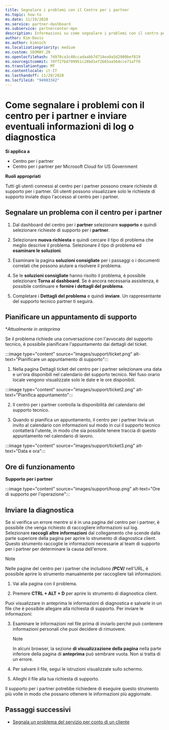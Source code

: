```yaml
---
title: Segnalare i problemi con il Centro per i partner
ms.topic: how-to
ms.date: 11/19/2020
ms.service: partner-dashboard
ms.subservice: partnercenter-mpn
description: Informazioni su come segnalare i problemi con il centro per i partner e su come raccogliere informazioni di diagnostica per il team di supporto partner.
author: Kim-Davis
ms.author: kimnich
ms.localizationpriority: medium
ms.custom: SEOMAY.20
ms.openlocfilehash: 7d978ca3c48ccadaabb7d714ea9a5d2900bef819
ms.sourcegitcommit: 7dff27bd799951c28bd1ef2665aa564cce71aff0
ms.translationtype: MT
ms.contentlocale: it-IT
ms.lasthandoff: 11/20/2020
ms.locfileid: "94983342"
---
```

# <a name="how-to-report-problems-with-partner-center-and-submit-any-log-or-diagnostics-information"></a>Come segnalare i problemi con il centro per i partner e inviare eventuali informazioni di log o diagnostica

**Si applica a**

- Centro per i partner
- Centro per i partner per Microsoft Cloud for US Government

**Ruoli appropriati**

Tutti gli utenti connessi al centro per i partner possono creare richieste di supporto per i partner. Gli utenti possono visualizzare solo le richieste di supporto inviate dopo l'accesso al centro per i partner.

## <a name="report-a-problem-with-the-partner-center"></a>Segnalare un problema con il centro per i partner

1. Dal dashboard del centro per i **partner** selezionare **supporto** e quindi selezionare richieste di supporto per i **partner**.

2. Selezionare **nuova richiesta** e quindi cercare il tipo di problema che meglio descrive il problema. Selezionare il tipo di problema ed **esaminare le soluzioni**.

3. Esaminare la pagina **soluzioni consigliate** per i passaggi o i documenti correlati che possono aiutare a risolvere il problema.

4. Se le **soluzioni consigliate** hanno risolto il problema, è possibile selezionare **Torna al dashboard**. Se è ancora necessaria assistenza, è possibile continuare e **fornire i dettagli del problema**.

5. Completare i **Dettagli del problema** e quindi **inviare**. Un rappresentante del supporto tecnico partner ti seguirà.

## <a name="schedule-a-support-appointment"></a>Pianificare un appuntamento di supporto 

**Attualmente in anteprima*

Se il problema richiede una conversazione con l'avvocato del supporto tecnico, è possibile pianificare l'appuntamento dai dettagli del ticket.

:::image type="content" source="images/support/ticket.png" alt-text="Pianificare un appuntamento di supporto":::

1.  Nella pagina Dettagli ticket del centro per i partner selezionare una data e un'ora disponibili nel calendario del supporto tecnico. Nel fuso orario locale vengono visualizzate solo le date e le ore disponibili.

:::image type="content" source="images/support/ticket2.png" alt-text="Pianifica appuntamento":::

2. Il centro per i partner controlla la disponibilità del calendario del supporto tecnico.

1. Quando si pianifica un appuntamento, il centro per i partner Invia un invito al calendario con informazioni sul modo in cui il supporto tecnico contatterà l'utente, in modo che sia possibile tenere traccia di questo appuntamento nel calendario di lavoro.

:::image type="content" source="images/support/ticket3.png" alt-text="Data e ora":::

## <a name="hours-of-operation"></a>Ore di funzionamento

**Supporto per i partner**

:::image type="content" source="images/support/hoop.png" alt-text="Ore di supporto per l'operazione":::

## <a name="send-diagnostics"></a>Inviare la diagnostica

Se si verifica un errore mentre si è in una pagina del centro per i partner, è possibile che venga richiesto di raccogliere informazioni sul log. Selezionare **raccogli altre informazioni** dal collegamento che scende dalla parte superiore della pagina per aprire lo strumento di diagnostica client. Questo strumento raccoglie le informazioni necessarie al team di supporto per i partner per determinare la causa dell'errore. 

>[!NOTE]
>Nelle pagine del centro per i partner che includono **/PCV/** nell'URL, è possibile aprire lo strumento manualmente per raccogliere tali informazioni.

1. Vai alla pagina con il problema.

2. Premere **CTRL + ALT + D** per aprire lo strumento di diagnostica client.

Puoi visualizzare in anteprima le informazioni di diagnostica e salvarle in un file che è possibile allegare alla richiesta di supporto. Per inviare le informazioni:

3. Esaminare le informazioni nel file prima di inviarlo perché può contenere informazioni personali che puoi decidere di rimuovere.

    >[!NOTE]
    >In alcuni browser, la sezione **di visualizzazione della pagina** nella parte inferiore della pagina di **anteprima** può sembrare vuota. Non si tratta di un errore.

4. Per salvare il file, segui le istruzioni visualizzate sullo schermo.

5. Alleghi il file alla tua richiesta di supporto.

Il supporto per i partner potrebbe richiedere di eseguire questo strumento più volte in modo che possano ottenere le informazioni più aggiornate.

## <a name="next-steps"></a>Passaggi successivi

- [Segnala un problema del servizio per conto di un cliente](report-problems-on-behalf-of-a-customer.md)
